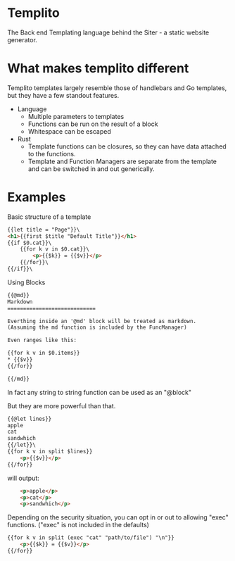 Templito
=======

The Back end Templating language behind the Siter - a static website generator.

What makes templito different
========================

Templito templates largely resemble those of handlebars and Go templates, but they have a few standout features.

* Language
    * Multiple parameters to templates
    * Functions can be run on the result of a block
    * Whitespace can be escaped
* Rust
    * Template functions can be closures, so they can have data attached to the functions.
    * Template and Function Managers are separate from the template and can be switched in and out generically.


Examples
=========

Basic structure of a template

```html
{{let title = "Page"}}\
<h1>{{first $title "Default Title"}}</h1>
{{if $0.cat}}\
    {{for k v in $0.cat}}\
        <p>{{$k}} = {{$v}}</p>
    {{/for}}\
{{/if}}\
```

Using Blocks
```html
{{@md}}
Markdown
============================

Everthing inside an '@md' block will be treated as markdown.
(Assuming the md function is included by the FuncManager)

Even ranges like this:

{{for k v in $0.items}}
* {{$v}}
{{/for}}

{{/md}}
```

In fact any string to string function can be used as an "@block"

But they are more powerful than that.

```html
{{@let lines}}
apple
cat
sandwhich
{{/let}}\
{{for k v in split $lines}}
    <p>{{$v}}</p>
{{/for}}
```
will output:

```html
    <p>apple</p>
    <p>cat</p>
    <p>sandwhich</p>
```

Depending on the security situation, you can opt in or out to allowing "exec" functions. ("exec" is not included in the defaults)

```html
{{for k v in split (exec "cat" "path/to/file") "\n"}}
    <p>{{$k}} = {{$v}}</p>
{{/for}}
```











